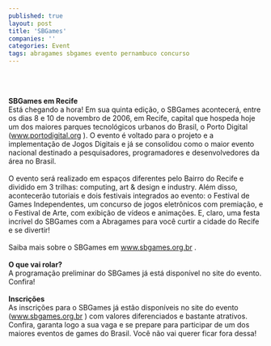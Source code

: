 ```yaml
---
published: true
layout: post
title: 'SBGames'
companies: ''
categories: Event
tags: abragames sbgames evento pernambuco concurso
---
```

<span style="font-weight: bold;"><br /></span>
<span style="font-weight: bold;">

<span style="font-weight: bold;"><br /></span>
<span style="font-weight: bold;">SBGames em Recife</span><br />Est&aacute; chegando a hora! Em sua quinta edi&ccedil;&atilde;o, o SBGames acontecer&aacute;, entre os dias 8 e 10 de novembro de 2006, em Recife, capital que hospeda hoje um dos maiores parques tecnol&oacute;gicos urbanos do Brasil, o Porto Digital (<a href="http://www.portodigital.org">www.portodigital.org</a>
). O evento &eacute; voltado para o projeto e a implementa&ccedil;&atilde;o de Jogos Digitais e j&aacute; se consolidou como o maior evento nacional destinado a pesquisadores, programadores e desenvolvedores da &aacute;rea no Brasil.<br /><br />O evento ser&aacute; realizado em espa&ccedil;os diferentes pelo Bairro do Recife e dividido em 3 trilhas: computing, art &amp; design e industry. Al&eacute;m disso, acontecer&atilde;o tutoriais e dois festivais integrados ao evento: o Festival de Games Independentes, um concurso de jogos eletr&ocirc;nicos com premia&ccedil;&atilde;o, e o Festival de Arte, com exibi&ccedil;&atilde;o de v&iacute;deos e anima&ccedil;&otilde;es. E, claro, uma festa incr&iacute;vel do SBGames com a Abragames para voc&ecirc; curtir a cidade do Recife e se divertir!<br /><br />Saiba mais sobre o SBGames em <a href="http://www.sbgames.org.br">www.sbgames.org.br</a>
.<br /><br /><span style="font-weight: bold;">O que vai rolar?</span><br />A programa&ccedil;&atilde;o preliminar do SBGames j&aacute; est&aacute; dispon&iacute;vel no site do evento. Confira!<br /><br /><span style="font-weight: bold;">Inscri&ccedil;&otilde;es</span><br />As inscri&ccedil;&otilde;es para o SBGames j&aacute; est&atilde;o dispon&iacute;veis no site do evento (<a href="http://www.sbgames.org.br">www.sbgames.org.br</a>
) com valores diferenciados e bastante atrativos. Confira, garanta logo a sua vaga e se prepare para participar de um dos maiores eventos de games do Brasil. Voc&ecirc; n&atilde;o vai querer ficar fora dessa!

